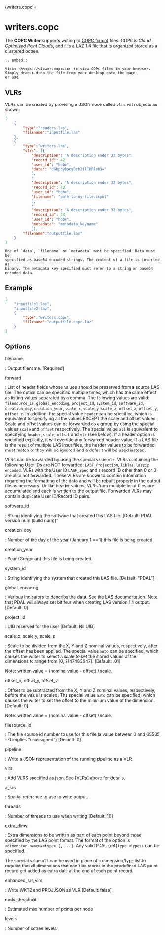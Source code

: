 (writers.copc)=

# writers.copc

The **COPC Writer** supports writing to [COPC format] files. COPC
is *Cloud Optimized Point Clouds*, and it is a LAZ 1.4 file that is
organized stored as a clustered octree.

```{eval-rst}
.. embed::

```

```{note}
Visit <https://viewer.copc.io> to view COPC files in your browser.
Simply drag-n-drop the file from your desktop onto the page,
or use
```

## VLRs

VLRs can be created by providing a JSON node called `vlrs` with objects
as shown:

```json
[
    {
        "type":"readers.las",
        "filename":"inputfile.las"
    },
    {
        "type":"writers.las",
        "vlrs": [{
            "description": "A description under 32 bytes",
            "record_id": 42,
            "user_id": "hobu",
            "data": "dGhpcyBpcyBzb21lIHRleHQ="
            },
            {
            "description": "A description under 32 bytes",
            "record_id": 43,
            "user_id": "hobu",
            "filename": "path-to-my-file.input"
            },
            {
            "description": "A description under 32 bytes",
            "record_id": 44,
            "user_id": "hobu",
            "metadata": "metadata_keyname"
            }],
        "filename":"outputfile.las"
    }
]
```

```{note}
One of `data`, `filename` or `metadata` must be specified. Data must be
specified as base64 encoded strings. The content of a file is inserted as
binary. The metadata key specified must refer to a string or base64 encoded data.
```

## Example

```json
[
    "inputfile1.las",
    "inputfile2.laz",
    {
        "type":"writers.copc",
        "filename":"outputfile.copc.laz"
    }
]
```

## Options

filename

: Output filename.  \[Required\]

forward

: List of header fields whose values should be preserved from a source
  LAS file.  The option can be specified multiple times, which has the same effect as
  listing values separated by a comma.  The following values are valid:
  `filesource_id`, `global_encoding`, `project_id`, `system_id`, `software_id`,
  `creation_doy`, `creation_year`, `scale_x`, `scale_y`, `scale_z`,
  `offset_x`, `offset_y`, `offset_z`.  In addition, the special value `header`
  can be specified, which is equivalent to specifying all the values EXCEPT the scale and
  offset values.  Scale and offset values can be forwarded as a group by
  using the special values `scale` and `offset` respectively.  The special
  value `all` is equivalent to specifying `header`, `scale`, `offset` and
  `vlr` (see below).  If a header option is specified explicitly, it will override
  any forwarded header value.
  If a LAS file is the result of multiple LAS input files, the header values
  to be forwarded must match or they will be ignored and a default will
  be used instead.

  VLRs can be forwarded by using the special value `vlr`.  VLRs containing
  the following User IDs are NOT forwarded: `LASF_Projection`,
  `liblas`, `laszip encoded`.  VLRs with the User ID `LASF_Spec` and
  a record ID other than 0 or 3 are also not forwarded.  These VLRs are known
  to contain information regarding the formatting of the data and will be rebuilt
  properly in the output file as necessary.  Unlike header values, VLRs from multiple
  input files are accumulated and each is written to the output file.  Forwarded
  VLRs may contain duplicate User ID/Record ID pairs.

software_id

: String identifying the software that created this LAS file.
  \[Default: PDAL version num (build num)\]"

creation_doy

: Number of the day of the year (January 1 == 1) this file is being created.

creation_year

: Year (Gregorian) this file is being created.

system_id

: String identifying the system that created this LAS file. \[Default: "PDAL"\]

global_encoding

: Various indicators to describe the data.  See the LAS documentation.  Note
  that PDAL will always set bit four when creating LAS version 1.4 output.
  \[Default: 0\]

project_id

: UID reserved for the user \[Default: Nil UID\]

scale_x, scale_y, scale_z

: Scale to be divided from the X, Y and Z nominal values, respectively, after
  the offset has been applied.  The special value `auto` can be specified,
  which causes the writer to select a scale to set the stored values of the
  dimensions to range from \[0, 2147483647\].  \[Default: .01\]

  Note: written value = (nominal value - offset) / scale.

offset_x, offset_y, offset_z

: Offset to be subtracted from the X, Y and Z nominal values, respectively,
  before the value is scaled.  The special value `auto` can be specified,
  which causes the writer to set the offset to the minimum value of the
  dimension.  \[Default: 0\]

  Note: written value = (nominal value - offset) / scale.

filesource_id

: The file source id number to use for this file (a value between
  0 and 65535 - 0 implies "unassigned") \[Default: 0\]

pipeline

: Write a JSON representation of the running pipeline as a VLR.

vlrs

: Add VLRS specified as json. See [VLRs] above for details.

a_srs

: Spatial reference to use to write output.

threads

: Number of threads to use when writing \[Default: 10\]

extra_dims

: Extra dimensions to be written as part of each point beyond those specified
  by the LAS point format.  The format of the option is
  `<dimension_name>=<type> [, ...]`.  Any valid PDAL {ref}`type <types>`
  can be specified.

  The special value `all` can be used in place of a dimension/type list
  to request that all dimensions that can't be stored in the predefined
  LAS point record get added as extra data at the end of each point record.

enhanced_srs_vlrs

: Write WKT2 and PROJJSON as VLR \[Default: false\]

node_threshold

: Estimated max number of points per node

levels

: Number of octree levels


```{include} writer_opts.md
```

[copc format]: https://copc.io/
